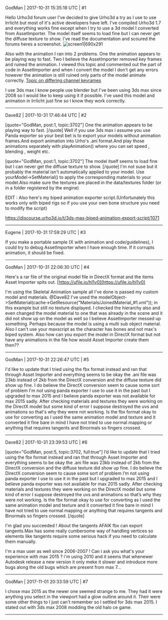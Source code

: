 GodMan | 2017-10-31 15:35:18 UTC | #1

Hello Urho3d forum user I've decided to give Urho3d a try as I use to use Irrlicht but most of it's active developers have left. I've compiled Urho3d 1.7 and everything works fine except when I try to use a 3d model I converted from AssetImporter. The model itself seems to load fine but I can never get the diffuse texture to show. I've read the documentation and scoured the forums heres a screenshot. ![screen1|690x291](upload://oCxCpePvjOh0OqHBUyvBZJscQko.jpg)

Also with the animation I ran into 2 problems. One the animation appears to be playing way to fast. Two I believe the AssetImporter removed key frames and ruined the animation. I viewed this topic and commented out the part of code in AssetImporter and when I convert the model I don't get any errors however the animation is still ruined only parts of the model animate correctly. [Topic on differing channel keyrames](https://discourse.urho3d.io/t/cant-get-animations-in-this-model-to-work/2709)

I use 3ds max I know people use blender but I've been using 3ds max since 2008 so I would like to keep using it if possible.
I've used this model and animation in Irrlicht just fine so I know they work correctly.

-------------------------

Dave82 | 2017-10-31 17:46:44 UTC | #2


[quote="GodMan, post:1, topic:3702"]
One the animation appears to be playing way to fast.
[/quote]
Well if you use 3ds max i assume you use Panda exporter so your best bet is to export your models without
animation frames.And export animation into Urho's .ani format.And play those animations separately with playAnimation() where you can set speed , blending , weight etc.

[quote="GodMan, post:1, topic:3702"]
The model itself seems to load fine but I can never get the diffuse texture to show.
[/quote]
I'm not suse but it probably the material isn't automatically applied to your model.
Use yourModel->SetMaterial() to apply the corresponding materials to your model.Also make sure the textures are placed in the data/textures folder (or in a folder registered by the engine)


EDIT : Also here's my biped animation exporter script.(Unfortunately this works only with biped rigs so if you use your own bone structure you need to modify the script)

https://discourse.urho3d.io/t/3ds-max-biped-animation-export-script/1071

-------------------------

Eugene | 2017-10-31 17:59:29 UTC | #3

If you make a portable sample (X with animation and code/guidelines), I could try to debug AssetImporter when I have enough time. If it corrupts animation, it should be fixed.

-------------------------

GodMan | 2017-10-31 22:06:30 UTC | #4

Here's a rar file of the original model file in DirectX format and the items Asset Importer spits out. [https://ufile.io/hl1v0](https://ufile.io/hl1v0)

I'm using the Skeletal Animation sample all I've done is passed my custom model and materials. 
@Dave82 I've used the  modelObject->SetMaterial(cache->GetResource<Material>("Materials/JoinedMaterial_#1.xml")); 
in this example but still no texture displayed. I checked the hierarchy also and even changed the model material to one that was already in the scene and it did not show up on the model as well so I believe AssetImporter messed up something. Perhaps because the model is using a multi sub object material. Also I can't use your maxscript as the character has bones and not max's biped system. Also how can you export the model in DirectX format but not have any animations in the file how would Asset Importer create them then??

-------------------------

GodMan | 2017-10-31 22:26:47 UTC | #5

I'd like to update that I tried using the fbx format instead and ran that through Asset Importer and everything seems to be okay the .ani file was 23kb instead of 2kb from the DirectX conversion and the diffuse texture did show up fine. I do believe the DirectX conversion seem to cause some sort of problem I'm not using panda exporter I use to use it in the past but I upgraded to max 2015 and I believe panda exporter was not available for max 2015 sadly. After checking materials and textures they were working on the DirectX model but some kind of error I suppose destroyed the uvs and animations so that's why they were not working. Is the fbx format okay to use for converting as I used the same animation model and texture and it converted it fine bare in mind I have not tried to use normal mapping or anything that requires tangents and Binormals so fingers crossed.

-------------------------

Dave82 | 2017-10-31 23:39:53 UTC | #6

[quote="GodMan, post:5, topic:3702, full:true"]
I’d like to update that I tried using the fbx format instead and ran that through Asset Importer and everything seems to be okay the .ani file was 23kb instead of 2kb from the DirectX conversion and the diffuse texture did show up fine. I do believe the DirectX conversion seem to cause some sort of problem I’m not using panda exporter I use to use it in the past but I upgraded to max 2015 and I believe panda exporter was not available for max 2015 sadly. After checking materials and textures they were working on the DirectX model but some kind of error I suppose destroyed the uvs and animations so that’s why they were not working. Is the fbx format okay to use for converting as I used the same animation model and texture and it converted it fine bare in mind I have not tried to use normal mapping or anything that requires tangents and Binormals so fingers crossed.
[/quote]


I'm glad you succeeded ! About the tangents AFAIK fbx can export tangents.Max has some really cumbersome way of handling vertices so elements like tangents require some serious hack if you need to calculate them manually.

 I'm a max user as well since 2006-2007 ! Can i ask you what's your experience with max 2015 ? i'm using 2010 and it seems that whenewer Autodesk release a new version it only meke it slower and introduce more bugs along the old bugs which are present from max 7...

-------------------------

GodMan | 2017-11-01 20:33:59 UTC | #7

I chose max 2015 as the newer one seemed strange to me. They had it were anything you select in the viewport had a glow outline around it. Their were some other things to I just can't remember so I settled for 3ds max 2015. I stated out with 3ds max 2008 modding the old halo ce game.

-------------------------

